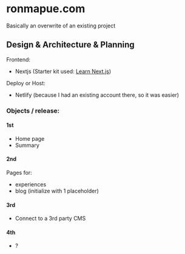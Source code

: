 # ronmapue.com
Basically an overwrite of an existing project

## Design & Architecture & Planning
Frontend:
- Nextjs (Starter kit used: [Learn Next.js](https://nextjs.org/learn))

Deploy or Host:
- Netlify (because I had an existing account there, so it was easier)
  
### Objects / release:

#### 1st
- Home page
- Summary

#### 2nd
Pages for: 
- experiences
- blog (initialize with 1 placeholder)

#### 3rd
- Connect to a 3rd party CMS

#### 4th
- ?


